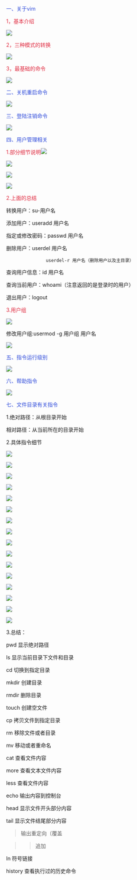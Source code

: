 <font style="color:#2F4BDA;">一、关于vim</font>

<font style="color:#DF2A3F;">1，基本介绍</font>

![](https://cdn.nlark.com/yuque/0/2025/jpeg/61442626/1759973238666-4001227b-6af3-48ec-9be9-64e44394b781.jpeg)

<font style="color:#DF2A3F;">2，三种模式的转换</font>

![](https://cdn.nlark.com/yuque/0/2025/jpeg/61442626/1760019366802-d9911db1-e147-480a-a2be-d4b0862a739e.jpeg)

<font style="color:#DF2A3F;">3，最基础的命令</font>

![](https://cdn.nlark.com/yuque/0/2025/jpeg/61442626/1760019462618-286a38ef-974d-47be-8426-9a2094132b1b.jpeg)

<font style="color:#2F4BDA;"></font>

<font style="color:#2F4BDA;">二、关机重启命令</font>

![](https://cdn.nlark.com/yuque/0/2025/jpeg/61442626/1760020786551-df618009-31d6-4b70-bcaf-e7da6f686b28.jpeg)

<font style="color:#2F4BDA;"></font>

<font style="color:#2F4BDA;">三、登陆注销命令</font>

![](https://cdn.nlark.com/yuque/0/2025/jpeg/61442626/1760020836783-10f8c9a8-4487-4561-9bb6-22c69c78997e.jpeg)



<font style="color:#2F4BDA;">四、用户管理相关</font>

<font style="color:#DF2A3F;">1.部分细节说明</font>![](https://cdn.nlark.com/yuque/0/2025/jpeg/61442626/1760108072050-471156f3-0faf-4a86-8fb1-3e5c07a15ef7.jpeg)

![](https://cdn.nlark.com/yuque/0/2025/jpeg/61442626/1760108096277-c460dddf-cfdf-4cd4-9bc0-bc88638e4baf.jpeg)

![](https://cdn.nlark.com/yuque/0/2025/jpeg/61442626/1760108170549-f00fc352-def5-4fa4-9f6a-2b34614ed588.jpeg)

![](https://cdn.nlark.com/yuque/0/2025/jpeg/61442626/1760108220114-facd1589-d2e0-45bd-9c51-710e6b32d1ad.jpeg)



<font style="color:#DF2A3F;">2.上面的总结</font>

转换用户：su-用户名

添加用户：useradd 用户名

指定或修改密码：passwd 用户名

删除用户：userdel 用户名

                   userdel-r 用户名（删除用户以及主目录）

查询用户信息：id 用户名

查询当前用户：whoami（注意返回的是登录时的用户）

退出用户：logout



<font style="color:#DF2A3F;">3.用户组</font>

![](https://cdn.nlark.com/yuque/0/2025/jpeg/61442626/1760110029461-630e4154-3e04-4631-9be9-c4e882e7c48f.jpeg)

修改用户组:usermod -g 用户组 用户名

![](https://cdn.nlark.com/yuque/0/2025/jpeg/61442626/1760110079877-9ab122ae-7415-4ed0-af60-15835a08120b.jpeg)



<font style="color:#2F4BDA;">五、指令运行级别</font>

![](https://cdn.nlark.com/yuque/0/2025/jpeg/61442626/1760165367200-d1fafc16-fb0b-44d7-8322-f72612d8745d.jpeg)



<font style="color:#2F4BDA;">六、帮助指令</font>

![](https://cdn.nlark.com/yuque/0/2025/jpeg/61442626/1760167139577-72dcaa05-b65a-4a26-ac13-446fb67e8922.jpeg)





<font style="color:#2F4BDA;">七、文件目录有关指令</font>

1.绝对路径：从根目录开始

相对路径：从当前所在的目录开始



2.具体指令细节

![](https://cdn.nlark.com/yuque/0/2025/jpeg/61442626/1760167213435-0c65a3b5-c1c0-4b71-a418-1d50c6a680c3.jpeg)

![](https://cdn.nlark.com/yuque/0/2025/jpeg/61442626/1760167318638-b546eaaf-14e4-4b33-90df-e77fa417b034.jpeg)

![](https://cdn.nlark.com/yuque/0/2025/jpeg/61442626/1760169411854-4391d182-4379-4b6e-9990-c5829a03df75.jpeg)

![](https://cdn.nlark.com/yuque/0/2025/jpeg/61442626/1760169440693-c35adb21-664c-4a82-85f9-129369a9a486.jpeg)

![](https://cdn.nlark.com/yuque/0/2025/jpeg/61442626/1760169464127-1575a622-9108-480b-8ff2-f5239f0b7636.jpeg)

![](https://cdn.nlark.com/yuque/0/2025/jpeg/61442626/1760169610860-0ebd1f70-e86a-4004-befc-fefd7386bcc9.jpeg)

![](https://cdn.nlark.com/yuque/0/2025/jpeg/61442626/1760169655779-c03a67a6-3bc5-4b63-8b5b-f444bbb873bd.jpeg)

![](https://cdn.nlark.com/yuque/0/2025/jpeg/61442626/1760169675189-4e44db1b-7d8e-4a54-80db-194ad59990ca.jpeg)

![](https://cdn.nlark.com/yuque/0/2025/jpeg/61442626/1760169739190-55d8bc8c-2ff0-4ffa-90ae-1ff878afd0c9.jpeg)

![](https://cdn.nlark.com/yuque/0/2025/jpeg/61442626/1760169761333-9e03d2f0-0860-4d01-a13a-85cbb76a3967.jpeg)

![](https://cdn.nlark.com/yuque/0/2025/jpeg/61442626/1760190920249-546a2f51-c0ab-4d04-9093-133a057010d3.jpeg)

![](https://cdn.nlark.com/yuque/0/2025/jpeg/61442626/1760190938712-d0463405-5389-4b3a-b78a-dc528b3aa995.jpeg)

![](https://cdn.nlark.com/yuque/0/2025/jpeg/61442626/1760190962470-7b83866f-eee3-4bcc-ab87-a989fc16c668.jpeg)

![](https://cdn.nlark.com/yuque/0/2025/jpeg/61442626/1760190987577-b03e9c09-8e9c-477c-b63f-9c964aea8f43.jpeg)

![](https://cdn.nlark.com/yuque/0/2025/jpeg/61442626/1760191009852-ecbcfc1f-43c6-40fe-a36a-9a015df08329.jpeg)

![](https://cdn.nlark.com/yuque/0/2025/jpeg/61442626/1760191026844-e5c8dafe-ec10-49a1-8fe3-f9b1d7195d06.jpeg)



3.总结：

pwd 显示绝对路径

ls 显示当前目录下文件和目录

cd 切换到指定目录

mkdir 创建目录

rmdir 删除目录

touch 创建空文件

cp 拷贝文件到指定目录

rm 移除文件或者目录

mv 移动或者重命名

cat 查看文件内容

more 查看文本文件内容

less 查看文件内容 

echo 输出内容到控制台

head 显示文件开头部分内容

tail 显示文件结尾部分内容

> 输出重定向（覆盖

>> 追加

ln 符号链接

history 查看执行过的历史命令

